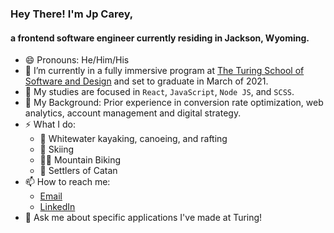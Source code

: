 ### Hey There! I'm Jp Carey, 
#### a frontend software engineer currently residing in Jackson, Wyoming.

- 😄 Pronouns: He/Him/His
- 🔭 I’m currently in a fully immersive program at [The Turing School of Software and Design](https://frontend.turing.io/) and set to graduate in March of 2021.
- 🌱 My studies are focused in `React`, `JavaScript`, `Node JS`, and `SCSS`.
- 🧳 My Background: Prior experience in conversion rate optimization, web analytics, account management and digital strategy.
- ⚡ What I do:
  * 🛶 Whitewater kayaking, canoeing, and rafting
  * 🚠 Skiing
  * 🚵‍♂️ Mountain Biking
  * 🎲 Settlers of Catan
- 📫 How to reach me: 
  * [Email](mailto:jpcarey4@gmail.com?)
  * [LinkedIn](https://www.linkedin.com/in/jpcareyiv/)
- 💬 Ask me about specific applications I've made at Turing!
